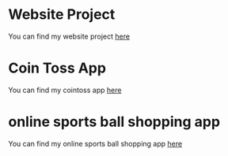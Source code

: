 # Website Project

You can find my website project [here](https://studio.code.org/projects/applab/dyccWROdwmV1ZbUM03jxkzH6U9YnVF2DN55Fnoq8LCU)

# Coin Toss App

You can find my cointoss app [here](https://studio.code.org/projects/applab/b7x7QAqYs0ztUejejq4brPPvCAKG_zeBASRLmbAXqXY)
# online sports ball shopping app

You can find my online sports ball shopping app [here](https://studio.code.org/projects/applab/EmaIz-Ujm9ZMrktGfQRElSLiQlZBx_F8UkV6OhxK1sA)
